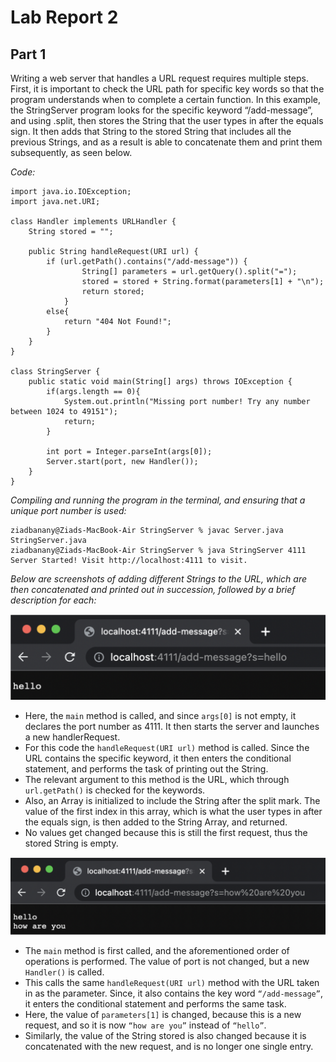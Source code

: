 # Lab Report 2

## Part 1
Writing a web server that handles a URL request requires multiple steps. First, it is important to check the URL path for specific key words so that the program understands when to complete a certain function. In this example, the StringServer program looks for the specific keyword “/add-message”, and using .split, then stores the String that the user types in after the equals sign. It then adds that String to the stored String that includes all the previous Strings, and as a result is able to concatenate them and print them subsequently, as seen below. 

*Code:*

```
import java.io.IOException;
import java.net.URI;

class Handler implements URLHandler {
    String stored = "";
    
    public String handleRequest(URI url) {
        if (url.getPath().contains("/add-message")) {
                String[] parameters = url.getQuery().split("=");
                stored = stored + String.format(parameters[1] + "\n");
                return stored;
            }
        else{
            return "404 Not Found!";
        }
    }
}

class StringServer {
    public static void main(String[] args) throws IOException {
        if(args.length == 0){
            System.out.println("Missing port number! Try any number between 1024 to 49151");
            return;
        }

        int port = Integer.parseInt(args[0]);
        Server.start(port, new Handler());
    }
}
```

*Compiling and running the program in the terminal, and ensuring that a unique port number is used:*

```
ziadbanany@Ziads-MacBook-Air StringServer % javac Server.java StringServer.java 
ziadbanany@Ziads-MacBook-Air StringServer % java StringServer 4111
Server Started! Visit http://localhost:4111 to visit.
```

*Below are screenshots of adding different Strings to the URL, which are then concatenated and printed out in succession, followed by a brief description for each:* 

![Image](labreport2ss1.png)

- Here, the `main` method is called, and since `args[0]` is not empty, it declares the port number as 4111. It then starts the server and launches a new handlerRequest. 
- For this code the `handleRequest(URI url)` method is called. Since the URL contains the specific keyword, it then enters the conditional statement, and performs the task of printing out the String. 
- The relevant argument to this method is the URL, which through `url.getPath()` is checked for the keywords. 
- Also, an Array is initialized to include the String after the split mark. The value of the first index in this array, which is what the user types in after the equals sign, is then added to the String Array, and returned. 
- No values get changed because this is still the first request, thus the stored String is empty. 

![Image](labreport2ss2.png)

- The `main` method is first called, and the aforementioned order of operations is performed. The value of port is not changed, but a new `Handler()` is called.
- This calls the same `handleRequest(URI url)` method with the URL taken in as the parameter. Since, it also contains the key word `“/add-message”`, it enters the conditional statement and performs the same task. 
- Here, the value of `parameters[1]` is changed, because this is a new request, and so it is now `“how are you”` instead of `“hello”`. 
- Similarly, the value of the String stored is also changed because it is concatenated with the new request, and is no longer one single entry. 





